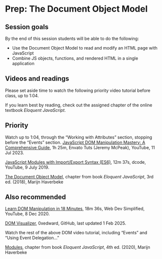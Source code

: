 # Prep:  The Document Object Model

## Session goals

By the end of this session students will be able to do the following:

  - Use the Document Object Model to read and modify an HTML page with
    JavaScript
  - Combine JS objects, functions, and rendered HTML in a single application

## Videos and readings

Please set aside time to watch the following priority video tutorial before
class, up to 1:04.

If you learn best by reading, check out the assigned chapter of the online
textbook _Eloquent JavaScript_.

## Priority

Watch up to 1:04, through the “Working with Attributes” section, stopping before the “Events” section. [JavaScript DOM Manipulation Mastery: A Comprehensive Guide](https://www.youtube.com/watch?v=BGkc6dKUZ84), 1h 25m, Envato Tuts (Jeremy McPeak), YouTube, 11 Jul 2023.

[JavaScript Modules with Import/Export Syntax (ES6)](https://www.youtube.com/watch?v=s9kNndJLOjg), 12m 37s, dcode, YouTube, 9 July 2019.

[The Document Object Model](https://eloquentjavascript.net/14_dom.html), chapter from book _Eloquent JavaScript_, 3rd ed. (2018), Marijn Haverbeke

## Also recommended

[Learn DOM Manipulation in 18 Minutes](https://youtu.be/y17RuWkWdn8), 18m 36s, Web Dev Simplified, YouTube, 8 Dec 2020.

[DOM Visualizer](https://0xedward.github.io/dom-visualizer/), 0xedward, GitHub, last updated 1 Feb 2025.

Watch the rest of the above DOM video tutorial, including “Events” and “Using Event
Delegation...”

[Modules](https://eloquentjavascript.net/10_modules.html), chapter from book _Eloquent JavaScript_, 4th ed. (2020), Marijn Haverbeke
